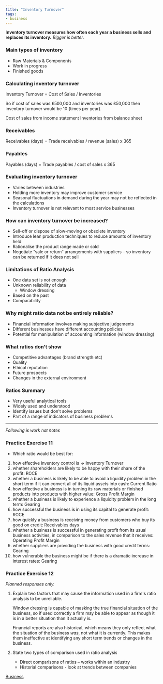 ```yaml
---
title: "Inventory Turnover"
tags:
- business
---
```


**Inventory turnover measures how often each year a business sells and replaces its inventory.**
*Bigger is better.*


### Main types of inventory

- Raw Materials & Components
- Work in progress
- Finished goods

### Calculating inventory turnover

Inventory Turnover = Cost of Sales / Inventories

So if cost of sales was £500,000 and inventories was £50,000 then inventory turnover would be 10 (times per year).

Cost of sales from income statement
Inventories from balance sheet

### Receivables 


Receivables (days) = Trade receivables / revenue (sales) x 365

### Payables

Payables (days) = Trade payables / cost of sales x 365

### Evaluating inventory turnover

- Varies between industries
- Holding more inventory may improve customer service
- Seasonal fluctuations in demand during the year may not be reflected in the calculations
- Inventory turnover is not relevant to most service businesses

### How can inventory turnover be increased?

- Sell-off or dispose of slow-moving or obsolete inventory
- Introduce lean production techniques to reduce amounts of inventory held
- Rationalise the product range made or sold
- Negotiate “sale or return” arrangements with suppliers – so inventory can be returned if it does not sell

### Limitations of Ratio Analysis

- One data set is not enough
- Unknown reliability of data
	- Window dressing
- Based on the past
- Comparability

### Why might ratio data not be entirely reliable?

- Financial information involves making subjective judgements
- Different businesses have different accounting policies
- Potential for manipulation of accounting information (window dressing)

### What ratios don't show

- Competitive advantages (brand strength etc)
- Quality
- Ethical reputation
- Future prospects
- Changes in the external environment


### Ratios Summary

- Very useful analytical tools
- Widely used and understood
- Identify issues but don't solve problems
- Part of a range of indicators of business problems

---
*Following is work not notes*

### Practice Exercise 11

- Which ratio would be best for:
1) how effective inventory control is -> Inventory Turnover
2) whether shareholders are likely to be happy with their share of the profit: ROCE
3) whether a business is likely to be able to avoid a liquidity problem in the short term if it can convert all of its liquid assets into cash: Current Ratio
4) how effective a business is in turning its raw materials or finished products into products with higher value: Gross Profit Margin
5) whether a business is likely to experience a liquidity problem in the long term: Gearing
6) how successful the business is in using its capital to generate profit: ROCE
7) how quickly a business is receiving money from customers who buy its good on credit: Receivables days
8) whether a business is successful in generating profit from its usual business activities, in comparison to the sales revenue that it receives: Operating Profit Margin
9) whether suppliers are providing the business with good credit terms: Gearing
10) how vulnerable the business might be if there is a dramatic increase in interest rates: Gearing


### Practice Exercise 12

*Planned responses only.*

1) Explain two factors that may cause the information used in a firm's ratio analysis to be unreliable.
   
   Window dressing is capable of masking the true financial situation of the business, so if used correctly a firm may be able to appear as though it is in a better situation than it actually is.
   
   Financial reports are also historical, which means they only reflect what the situation of the business *was*, not what it is currently. This makes them ineffective at identifying any short term trends or changes in the business.

2) State two types of comparison used in ratio analysis
   
   - Direct comparisons of ratios – works within an industry
   - Historial comparisons - look at trends between companies



[Business](/Business)